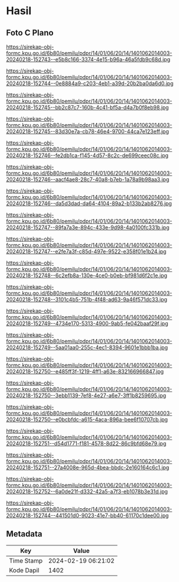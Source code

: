 # Hasil

## Foto C Plano

https://sirekap-obj-formc.kpu.go.id/6b80/pemilu/pdpr/14/01/06/20/14/1401062014003-20240218-152743--e5b8c166-3374-4e15-b96a-46a5fdb9c68d.jpg

https://sirekap-obj-formc.kpu.go.id/6b80/pemilu/pdpr/14/01/06/20/14/1401062014003-20240218-152744--0e8884a9-c203-4eb1-a39d-20b2ba0da6d0.jpg

https://sirekap-obj-formc.kpu.go.id/6b80/pemilu/pdpr/14/01/06/20/14/1401062014003-20240218-152745--bb2c87c7-160b-4c41-bf5a-d4a7b0f8eb98.jpg

https://sirekap-obj-formc.kpu.go.id/6b80/pemilu/pdpr/14/01/06/20/14/1401062014003-20240218-152745--83d30e7a-cb78-46e4-9700-44ca7e123eff.jpg

https://sirekap-obj-formc.kpu.go.id/6b80/pemilu/pdpr/14/01/06/20/14/1401062014003-20240218-152746--fe2db1ca-f145-4d57-8c2c-de699ceec08c.jpg

https://sirekap-obj-formc.kpu.go.id/6b80/pemilu/pdpr/14/01/06/20/14/1401062014003-20240218-152746--aacf4ae8-28c7-40a8-b7eb-1a78a9b98aa3.jpg

https://sirekap-obj-formc.kpu.go.id/6b80/pemilu/pdpr/14/01/06/20/14/1401062014003-20240218-152746--da5d3dad-da64-4104-89a2-b133b2ab8276.jpg

https://sirekap-obj-formc.kpu.go.id/6b80/pemilu/pdpr/14/01/06/20/14/1401062014003-20240218-152747--89fa7a3e-894c-433e-9d98-4a0100fc331b.jpg

https://sirekap-obj-formc.kpu.go.id/6b80/pemilu/pdpr/14/01/06/20/14/1401062014003-20240218-152747--e2fe7a3f-c85d-497e-9522-e358f01e1b24.jpg

https://sirekap-obj-formc.kpu.go.id/6b80/pemilu/pdpr/14/01/06/20/14/1401062014003-20240218-152748--6c2efb8a-130e-4ce0-b0eb-bf981d6f2c1e.jpg

https://sirekap-obj-formc.kpu.go.id/6b80/pemilu/pdpr/14/01/06/20/14/1401062014003-20240218-152748--3101c4b5-751b-4f48-ad63-9a46f571dc33.jpg

https://sirekap-obj-formc.kpu.go.id/6b80/pemilu/pdpr/14/01/06/20/14/1401062014003-20240218-152749--4734e170-5313-4900-9ab5-fe042baaf29f.jpg

https://sirekap-obj-formc.kpu.go.id/6b80/pemilu/pdpr/14/01/06/20/14/1401062014003-20240218-152749--5aa01aa0-255c-4ec1-8394-9601e1bbb1ba.jpg

https://sirekap-obj-formc.kpu.go.id/6b80/pemilu/pdpr/14/01/06/20/14/1401062014003-20240218-152750--e485ff3f-1219-4ff1-a63e-832166966847.jpg

https://sirekap-obj-formc.kpu.go.id/6b80/pemilu/pdpr/14/01/06/20/14/1401062014003-20240218-152750--3ebb1139-7ef8-4e27-a6e7-3ff1b8259695.jpg

https://sirekap-obj-formc.kpu.go.id/6b80/pemilu/pdpr/14/01/06/20/14/1401062014003-20240218-152750--e0bcbfdc-a615-4aca-896a-bee6f10707cb.jpg

https://sirekap-obj-formc.kpu.go.id/6b80/pemilu/pdpr/14/01/06/20/14/1401062014003-20240218-152751--d54d1771-f181-4578-8d22-86c9bfd68e79.jpg

https://sirekap-obj-formc.kpu.go.id/6b80/pemilu/pdpr/14/01/06/20/14/1401062014003-20240218-152751--27a4008e-965d-4bea-bbdc-2e160164c6c1.jpg

https://sirekap-obj-formc.kpu.go.id/6b80/pemilu/pdpr/14/01/06/20/14/1401062014003-20240218-152752--6a0de21f-d332-42a5-a7f3-eb1078b3e31d.jpg

https://sirekap-obj-formc.kpu.go.id/6b80/pemilu/pdpr/14/01/06/20/14/1401062014003-20240218-152744--441501d0-9023-41e7-bb40-61170c1dee00.jpg


## Metadata

| Key        | Value               |
| ---------- | ------------------- |
| Time Stamp | 2024-02-19 06:21:02 |
| Kode Dapil | 1402                |



